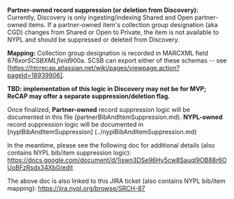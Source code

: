 **Partner-owned record suppression (or deletion from Discovery):**
Currently, Discovery is only ingesting/indexing Shared and Open partner-owned items. If a partner-owned item's collection group designation (aka CGD) changes from Shared or Open to Private, the item is not available to NYPL and should be suppressed or deleted from Discovery.

**Mapping:**
Collection group designation is recorded in MARCXML field 876$x or SCSBXML field 900$a. SCSB can export either of these schemas -- see [https://htcrecap.atlassian.net/wiki/pages/viewpage.action?pageId=18939906].

**TBD: implementation of this logic in Discovery may not be for MVP; ReCAP may offer a separate suppression/deletion flag.**

Once finalized, **Partner-owned** record suppression logic will be documented in this file (partnerBibAndItemSuppression.md).
**NYPL-owned** record suppression logic will be documented in [nyplBibAndItemSuppression] (../nyplBibAndItemSuppression.md)

In the meantime, please see the following doc for additional details (also contains NYPL bib/item suppression logic): 
https://docs.google.com/document/d/1iswn3DSe96Hy5cw8Sauql9OB88r6OUoBFzRsdx34Xb0/edit

The above doc is also linked to this JIRA ticket (also contains NYPL bib/item mapping):
https://jira.nypl.org/browse/SRCH-87
